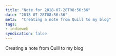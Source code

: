 ```yaml
---
title: "Note for 2018-07-28T08:56:36"
date: "2018-07-28T08:56:36"
meta:  "Creating a note from Quill to my blog"
tags:
- indieweb
syndication: false
---
```

Creating a note from Quill to my blog
